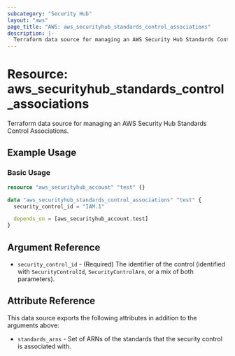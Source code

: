 ```yaml
---
subcategory: "Security Hub"
layout: "aws"
page_title: "AWS: aws_securityhub_standards_control_associations"
description: |-
  Terraform data source for managing an AWS Security Hub Standards Control Associations.
---
```


# Resource: aws_securityhub_standards_control_associations

Terraform data source for managing an AWS Security Hub Standards Control Associations.

## Example Usage

### Basic Usage

```terraform
resource "aws_securityhub_account" "test" {}

data "aws_securityhub_standards_control_associations" "test" {
  security_control_id = "IAM.1"

  depends_on = [aws_securityhub_account.test]
}
```

## Argument Reference

* `security_control_id` - (Required) The identifier of the control (identified with `SecurityControlId`, `SecurityControlArn`, or a mix of both parameters).

## Attribute Reference

This data source exports the following attributes in addition to the arguments above:

* `standards_arns` - Set of ARNs of the standards that the security control is associated with.
